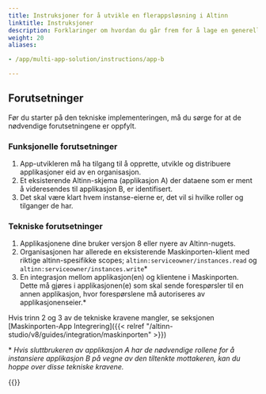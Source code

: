 ```yaml
---
title: Instruksjoner for å utvikle en flerappsløsning i Altinn
linktitle: Instruksjoner
description: Forklaringer om hvordan du går frem for å lage en generell flerappsløsning
weight: 20
aliases:

- /app/multi-app-solution/instructions/app-b

---
```


## Forutsetninger

Før du starter på den tekniske implementeringen, må du sørge for at de nødvendige forutsetningene er oppfylt.

### Funksjonelle forutsetninger

1. App-utvikleren må ha tilgang til å opprette, utvikle og distribuere applikasjoner eid av en organisasjon.
2. Et eksisterende Altinn-skjema (applikasjon A) der dataene som er ment å videresendes til applikasjon
   B, er identifisert.
3. Det skal være klart hvem instanse-eierne er, det vil si hvilke roller og tilganger de har.

### Tekniske forutsetninger

1. Applikasjonene dine bruker versjon 8 eller nyere av Altinn-nugets.
2. Organisasjonen har allerede en eksisterende Maskinporten-klient med riktige altinn-spesifikke
   scopes; `altinn:serviceowner/instances.read` og
   `altinn:serviceowner/instances.write`*
3. En integrasjon mellom applikasjon(en) og klientene i Maskinporten. Dette må gjøres i applikasjonen(e)
   som skal sende forespørsler til en annen applikasjon, hvor forespørslene må autoriseres av applikasjonenseier.*

Hvis trinn 2 og 3 av de tekniske kravene mangler, se
seksjonen [Maskinporten-App Integrering]({{< relref "/altinn-studio/v8/guides/integration/maskinporten" >}})

\* _Hvis sluttbrukeren av applikasjon A har de nødvendige rollene for å instansiere applikasjon B på vegne av den
tiltenkte
mottakeren, kan du hoppe over disse tekniske kravene._

{{<children description="true"/>}}